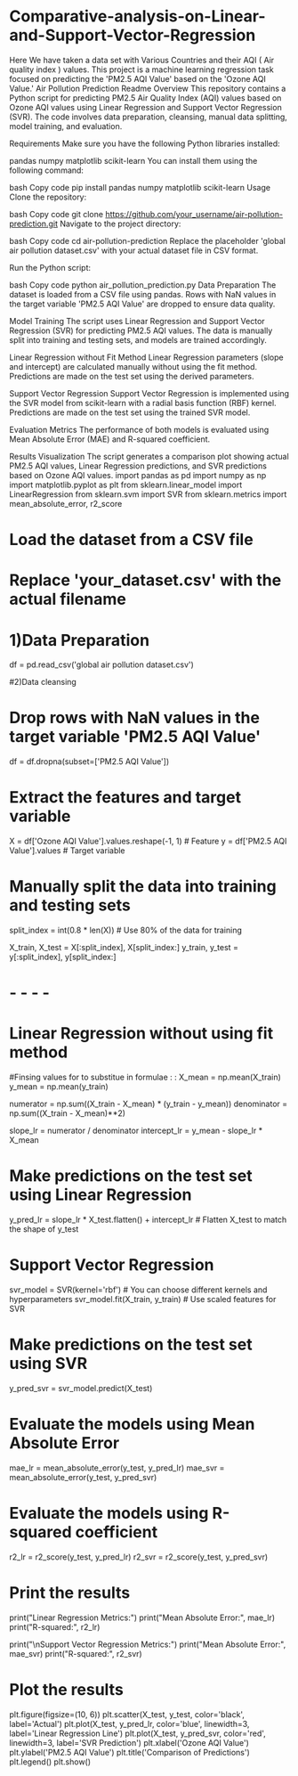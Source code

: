 # Comparative-analysis-on-Linear-and-Support-Vector-Regression
Here We have taken a data set with Various Countries and their AQI ( Air quality index ) values. This project is a machine learning regression task focused on predicting the 'PM2.5 AQI Value' based on the 'Ozone AQI Value.'
Air Pollution Prediction Readme
Overview
This repository contains a Python script for predicting PM2.5 Air Quality Index (AQI) values based on Ozone AQI values using Linear Regression and Support Vector Regression (SVR). The code involves data preparation, cleansing, manual data splitting, model training, and evaluation.

Requirements
Make sure you have the following Python libraries installed:

pandas
numpy
matplotlib
scikit-learn
You can install them using the following command:

bash
Copy code
pip install pandas numpy matplotlib scikit-learn
Usage
Clone the repository:

bash
Copy code
git clone https://github.com/your_username/air-pollution-prediction.git
Navigate to the project directory:

bash
Copy code
cd air-pollution-prediction
Replace the placeholder 'global air pollution dataset.csv' with your actual dataset file in CSV format.

Run the Python script:

bash
Copy code
python air_pollution_prediction.py
Data Preparation
The dataset is loaded from a CSV file using pandas. Rows with NaN values in the target variable 'PM2.5 AQI Value' are dropped to ensure data quality.

Model Training
The script uses Linear Regression and Support Vector Regression (SVR) for predicting PM2.5 AQI values. The data is manually split into training and testing sets, and models are trained accordingly.

Linear Regression without Fit Method
Linear Regression parameters (slope and intercept) are calculated manually without using the fit method. Predictions are made on the test set using the derived parameters.

Support Vector Regression
Support Vector Regression is implemented using the SVR model from scikit-learn with a radial basis function (RBF) kernel. Predictions are made on the test set using the trained SVR model.

Evaluation Metrics
The performance of both models is evaluated using Mean Absolute Error (MAE) and R-squared coefficient.

Results Visualization
The script generates a comparison plot showing actual PM2.5 AQI values, Linear Regression predictions, and SVR predictions based on Ozone AQI values.
import pandas as pd
import numpy as np
import matplotlib.pyplot as plt
from sklearn.linear_model import LinearRegression
from sklearn.svm import SVR
from sklearn.metrics import mean_absolute_error, r2_score

# Load the dataset from a CSV file
# Replace 'your_dataset.csv' with the actual filename
# 1)Data Preparation
df = pd.read_csv('global air pollution dataset.csv')

#2)Data cleansing
# Drop rows with NaN values in the target variable 'PM2.5 AQI Value'
df = df.dropna(subset=['PM2.5 AQI Value'])

# Extract the features and target variable
X = df['Ozone AQI Value'].values.reshape(-1, 1)  # Feature
y = df['PM2.5 AQI Value'].values  # Target variable

# Manually split the data into training and testing sets
split_index = int(0.8 * len(X))  # Use 80% of the data for training

X_train, X_test = X[:split_index], X[split_index:]
y_train, y_test = y[:split_index], y[split_index:]

#    - - - -    #

# Linear Regression without using fit method
#Finsing values for to substitue in formulae : :
X_mean = np.mean(X_train)
y_mean = np.mean(y_train)

numerator = np.sum((X_train - X_mean) * (y_train - y_mean))
denominator = np.sum((X_train - X_mean)**2)

slope_lr = numerator / denominator
intercept_lr = y_mean - slope_lr * X_mean

# Make predictions on the test set using Linear Regression
y_pred_lr = slope_lr * X_test.flatten() + intercept_lr  # Flatten X_test to match the shape of y_test

# Support Vector Regression
svr_model = SVR(kernel='rbf')  # You can choose different kernels and hyperparameters
svr_model.fit(X_train, y_train)  # Use scaled features for SVR

# Make predictions on the test set using SVR
y_pred_svr = svr_model.predict(X_test)

# Evaluate the models using Mean Absolute Error
mae_lr = mean_absolute_error(y_test, y_pred_lr)
mae_svr = mean_absolute_error(y_test, y_pred_svr)

# Evaluate the models using R-squared coefficient
r2_lr = r2_score(y_test, y_pred_lr)
r2_svr = r2_score(y_test, y_pred_svr)

# Print the results
print("Linear Regression Metrics:")
print("Mean Absolute Error:", mae_lr)
print("R-squared:", r2_lr)

print("\nSupport Vector Regression Metrics:")
print("Mean Absolute Error:", mae_svr)
print("R-squared:", r2_svr)

# Plot the results
plt.figure(figsize=(10, 6))
plt.scatter(X_test, y_test, color='black', label='Actual')
plt.plot(X_test, y_pred_lr, color='blue', linewidth=3, label='Linear Regression Line')
plt.plot(X_test, y_pred_svr, color='red', linewidth=3, label='SVR Prediction')
plt.xlabel('Ozone AQI Value')
plt.ylabel('PM2.5 AQI Value')
plt.title('Comparison of Predictions')
plt.legend()
plt.show()
